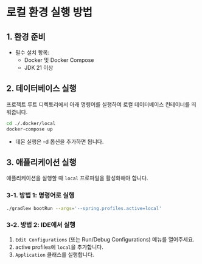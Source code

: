 # 로컬 환경 실행 방법

## 1. 환경 준비

- 필수 설치 항목:
    - Docker 및 Docker Compose
    - JDK 21 이상

## 2. 데이터베이스 실행

프로젝트 루트 디렉토리에서 아래 명령어를 실행하여 로컬 데이터베이스 컨테이너를 띄워줍니다.

```bash
cd ./.docker/local
docker-compose up
```

- 데몬 실행은 -d 옵션을 추가하면 됩니다.

## 3. 애플리케이션 실행

애플리케이션을 실행할 때 `local` 프로파일을 활성화해야 합니다.

### 3-1. 방법 1: 명령어로 실행

```bash
./gradlew bootRun --args='--spring.profiles.active=local'
```

### 3-2. 방법 2: IDE에서 실행

1. `Edit Configurations` (또는 Run/Debug Configurations) 메뉴를 열어주세요.
2. active profiles에 `local`을 추가합니다.
3. `Application` 클래스를 실행합니다.
